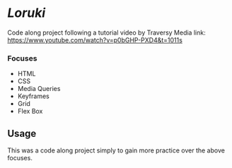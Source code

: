 # _Loruki_

Code along project following a tutorial video by Traversy Media
link: https://www.youtube.com/watch?v=p0bGHP-PXD4&t=1011s

### Focuses

- HTML
- CSS
- Media Queries
- Keyframes
- Grid
- Flex Box

## Usage

This was a code along project simply to gain more practice over the above focuses.
